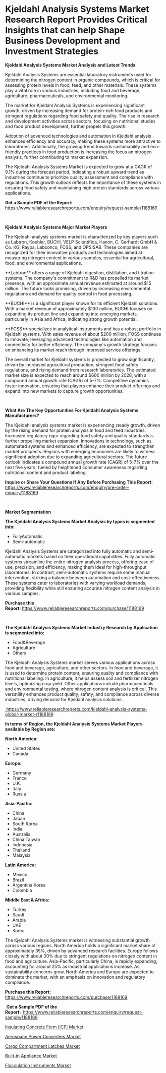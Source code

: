 <p><h1>Kjeldahl Analysis Systems Market Research Report Provides Critical Insights that can help Shape Business Development and Investment Strategies</h1></p><p><strong>Kjeldahl Analysis Systems Market Analysis and Latest Trends</strong></p>
<p><p>Kjeldahl Analysis Systems are essential laboratory instruments used for determining the nitrogen content in organic compounds, which is critical for assessing protein levels in food, feed, and other materials. These systems play a vital role in various industries, including food and beverage, agriculture, pharmaceuticals, and environmental monitoring.</p><p>The market for Kjeldahl Analysis Systems is experiencing significant growth, driven by increasing demand for protein-rich food products and stringent regulations regarding food safety and quality. The rise in research and development activities across sectors, focusing on nutritional studies and food product development, further propels this growth.</p><p>Adoption of advanced technologies and automation in Kjeldahl analysis enhances efficiency and accuracy, making these systems more attractive to laboratories. Additionally, the growing trend towards sustainability and eco-friendly practices in food production is increasing the focus on nitrogen analysis, further contributing to market expansion.</p><p>The Kjeldahl Analysis Systems Market is expected to grow at a CAGR of 9.1% during the forecast period, indicating a robust upward trend as industries continue to prioritize quality assessment and compliance with regulations. This growth outlook reflects the importance of these systems in ensuring food safety and maintaining high protein standards across various applications.</p></p>
<p><strong>Get a Sample PDF of the Report:&nbsp;</strong> <a href="https://www.reliableresearchreports.com/enquiry/request-sample/1188169?utm_campaign=83&utm_medium=2&utm_source=Github&utm_content=ia&utm_term=30102024&utm_id=kjeldahl-analysis-systems">https://www.reliableresearchreports.com/enquiry/request-sample/1188169</a></p>
<p>&nbsp;</p>
<p><strong>Kjeldahl Analysis Systems Major Market Players</strong></p>
<p><p>The Kjeldahl analysis systems market is characterized by key players such as Labtron, Koehler, BUCHI, VELP Scientifica, Hanon, C. Gerhardt GmbH & Co. KG, Raypa, Labconco, FOSS, and OPSISAB. These companies are recognized for their innovative products and technologies aimed at measuring nitrogen content in various samples, essential for agricultural, food, and environmental applications.</p><p>**Labtron** offers a range of Kjeldahl digestion, distillation, and titration systems. The company's commitment to R&D has propelled its market presence, with an approximate annual revenue estimated at around $15 million. The future looks promising, driven by increasing environmental regulations and demand for quality control in food processing.</p><p>**BUCHI** is a significant player known for its efficient Kjeldahl solutions. With a market revenue of approximately $130 million, BUCHI focuses on expanding its product line and expanding into emerging markets, particularly in Asia and Africa, indicating strong growth potential.</p><p>**FOSS** specializes in analytical instruments and has a robust portfolio in Kjeldahl systems. With sales revenue of about $200 million, FOSS continues to innovate, leveraging advanced technologies like automation and connectivity for better efficiency. The company's growth strategy focuses on enhancing its market reach through improved service offerings.</p><p>The overall market for Kjeldahl systems is projected to grow significantly, driven by increased agricultural production, stringent food safety regulations, and rising demand from research laboratories. The estimated market size is expected to reach around $600 million by 2028, with a compound annual growth rate (CAGR) of 5-7%. Competitive dynamics foster innovation, ensuring that players enhance their product offerings and expand into new markets to capture growth opportunities.</p></p>
<p>&nbsp;</p>
<p><strong>What Are The Key Opportunities For Kjeldahl Analysis Systems Manufacturers?</strong></p>
<p><p>The Kjeldahl analysis systems market is experiencing steady growth, driven by the rising demand for protein analysis in food and feed industries. Increased regulatory rigor regarding food safety and quality standards is further propelling market expansion. Innovations in technology, such as automated systems and enhanced efficiency, are expected to strengthen market prospects. Regions with emerging economies are likely to witness significant adoption due to expanding agricultural sectors. The future outlook indicates a compound annual growth rate (CAGR) of 5-7% over the next five years, fueled by heightened consumer awareness regarding nutritional content and product labeling.</p></p>
<p><strong>Inquire or Share Your Questions If Any Before Purchasing This Report:</strong> <a href="https://www.reliableresearchreports.com/enquiry/pre-order-enquiry/1188169?utm_campaign=83&utm_medium=2&utm_source=Github&utm_content=ia&utm_term=30102024&utm_id=kjeldahl-analysis-systems">https://www.reliableresearchreports.com/enquiry/pre-order-enquiry/1188169</a></p>
<p>&nbsp;</p>
<p><strong>Market Segmentation</strong></p>
<p><strong>The Kjeldahl Analysis Systems Market Analysis by types is segmented into:</strong></p>
<p><ul><li>FullyAutomatic</li><li>Semi-automatic</li></ul></p>
<p><p>Kjeldahl Analysis Systems are categorized into fully automatic and semi-automatic markets based on their operational capabilities. Fully automatic systems streamline the entire nitrogen analysis process, offering ease of use, precision, and efficiency, making them ideal for high-throughput laboratories. In contrast, semi-automatic systems require some manual intervention, striking a balance between automation and cost-effectiveness. These systems cater to laboratories with varying workload demands, providing flexibility while still ensuring accurate nitrogen content analysis in various samples.</p></p>
<p><strong>Purchase this Report:&nbsp;</strong><a href="https://www.reliableresearchreports.com/purchase/1188169?utm_campaign=83&utm_medium=2&utm_source=Github&utm_content=ia&utm_term=30102024&utm_id=kjeldahl-analysis-systems">https://www.reliableresearchreports.com/purchase/1188169</a></p>
<p>&nbsp;</p>
<p><strong>The Kjeldahl Analysis Systems Market Industry Research by Application is segmented into:</strong></p>
<p><ul><li>Food&Beverage</li><li>Agriculture</li><li>Others</li></ul></p>
<p><p>The Kjeldahl Analysis Systems market serves various applications across food and beverage, agriculture, and other sectors. In food and beverage, it is used to determine protein content, ensuring quality and compliance with nutritional labeling. In agriculture, it helps assess soil and fertilizer nitrogen levels, optimizing crop yield. Other applications include pharmaceuticals and environmental testing, where nitrogen content analysis is critical. This versatility enhances product quality, safety, and compliance across diverse industries, driving demand for Kjeldahl analysis solutions.</p></p>
<p><a href="https://www.reliableresearchreports.com/kjeldahl-analysis-systems-global-market-r1188169?utm_campaign=83&utm_medium=2&utm_source=Github&utm_content=ia&utm_term=30102024&utm_id=kjeldahl-analysis-systems">&nbsp;https://www.reliableresearchreports.com/kjeldahl-analysis-systems-global-market-r1188169</a></p>
<p><strong>In terms of Region, the Kjeldahl Analysis Systems Market Players available by Region are:</strong></p>
<p>
    <p> <strong> North America: </strong>
        <ul>
            <li>United States</li>
            <li>Canada</li>
        </ul>
        </p> 
    <p> <strong> Europe: </strong>
        <ul>
            <li>Germany</li>
            <li>France</li>
            <li>U.K.</li>
            <li>Italy</li>
            <li>Russia</li>
        </ul>
        </p> 
    <p> <strong> Asia-Pacific: </strong>
        <ul>
            <li>China</li>
            <li>Japan</li>
            <li>South Korea</li>
            <li>India</li>
            <li>Australia</li>
            <li>China Taiwan</li>
            <li>Indonesia</li>
            <li>Thailand</li>
            <li>Malaysia</li>
        </ul>
        </p> 
    <p> <strong> Latin America: </strong>
        <ul>
            <li>Mexico</li>
            <li>Brazil</li>
            <li>Argentina Korea</li>
            <li>Colombia</li>
        </ul>
        </p> 
    <p> <strong> Middle East & Africa: </strong>
        <ul>
            <li>Turkey</li>
            <li>Saudi</li>
            <li>Arabia</li>
            <li>UAE</li>
            <li>Korea</li>
        </ul>
    </p>
    </p>
<p><p>The Kjeldahl Analysis Systems market is witnessing substantial growth across various regions. North America holds a significant market share of approximately 35%, driven by advanced research facilities. Europe follows closely with about 30% due to stringent regulations on nitrogen content in food and agriculture. Asia-Pacific, particularly China, is rapidly expanding, accounting for around 25% as industrial applications increase. As sustainability concerns grow, North America and Europe are expected to dominate the market, with an emphasis on innovation and regulatory compliance.</p></p>
<p><strong>Purchase this Report: </strong><a href="https://www.reliableresearchreports.com/purchase/1188169?utm_campaign=83&utm_medium=2&utm_source=Github&utm_content=ia&utm_term=30102024&utm_id=kjeldahl-analysis-systems">https://www.reliableresearchreports.com/purchase/1188169</a></p>
<p>&nbsp;<strong>Get a Sample PDF of the Report:&nbsp;&nbsp;</strong><a href="https://www.reliableresearchreports.com/enquiry/request-sample/1188169?utm_campaign=83&utm_medium=2&utm_source=Github&utm_content=ia&utm_term=30102024&utm_id=kjeldahl-analysis-systems">https://www.reliableresearchreports.com/enquiry/request-sample/1188169</a></p>
<p><strong></strong></p>
<p><p><a href="https://www.linkedin.com/pulse/insulating-concrete-form-icf-market-segmentation-applications-oru0f?utm_campaign=83&utm_medium=2&utm_source=Github&utm_content=ia&utm_term=30102024&utm_id=kjeldahl-analysis-systems">Insulating Concrete Form (ICF) Market</a></p><p><a href="https://issuu.com/reportprime-2/docs/aerospace-power-converters-market-s_860dc093ce623a?utm_campaign=83&utm_medium=2&utm_source=Github&utm_content=ia&utm_term=30102024&utm_id=kjeldahl-analysis-systems">Aerospace Power Converters Market</a></p><p><a href="https://github.com/leonidmsw5y/Market-Research-Report-List-1/blob/main/cargo-compartment-latches-market.md?utm_campaign=83&utm_medium=2&utm_source=Github&utm_content=ia&utm_term=30102024&utm_id=kjeldahl-analysis-systems">Cargo Compartment Latches Market</a></p><p><a href="https://www.linkedin.com/pulse/navigating-global-built-in-appliance-market-landscape-trends-uy6ge?utm_campaign=83&utm_medium=2&utm_source=Github&utm_content=ia&utm_term=30102024&utm_id=kjeldahl-analysis-systems">Built-in Appliance Market</a></p><p><a href="https://github.com/AdeaKodra585/Market-Research-Report-List-1/blob/main/flocculation-instruments-market.md?utm_campaign=83&utm_medium=2&utm_source=Github&utm_content=ia&utm_term=30102024&utm_id=kjeldahl-analysis-systems">Flocculation Instruments Market</a></p></p>